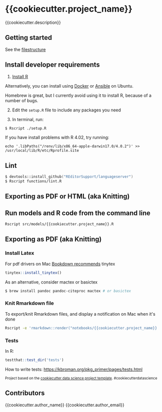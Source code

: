 # {{cookiecutter.project_name}}
 
{{cookiecutter.description}}

## Getting started

See the [filestructure]

## Install developer requirements

1. [Install R](https://cran.r-project.org/mirrors.html)

Alternatively, you can install using [Docker](https://hub.docker.com/_/r-base) or [Ansible](https://github.com/Oefenweb/ansible-r) on Ubuntu.

Homebrew is great, but I currently avoid using it to install R, because of a number of bugs.

2. Edit the `setup.R` file to include any packages you need

3. In terminal, run:

```zsh
$ Rscript ./setup.R
```

If you have install problems with R 4.02, try running:

```{r}
echo '.libPaths("/renv/lib/x86_64-apple-darwin17.0/4.0.2")' >> /usr/local/lib/R/etc/Rprofile.site
```
## Lint

```zsh
$ devtools::install_github("REditorSupport/languageserver")
$ Rscript functions/lint.R
```

## Exporting as PDF or HTML (aka Knitting)

## Run models and R code from the command line

```zsh
Rscript src/models/{{cookiecutter.project_name}}.R
```

## Exporting as PDF (aka Knitting)

### Install Latex

For pdf drivers on Mac [Bookdown recommends] tinytex

```r
tinytex::install_tinytex()
```

As an alternative, consider mactex or basictex

```zsh
$ brew install pandoc pandoc-citeproc mactex # or basictex
```

### Knit Rmarkdown file

To export/knit Rmarkdown files, and display a notification on Mac when it's done

```zsh
Rscript -e 'rmarkdown::render("notebooks/{{cookiecutter.project_name}}.Rmd")'; osascript -e 'display notification "rmarkdown is knitted" with title "Done"'
```

[filestructure]: {{cookiecutter.project_name}}/FILESTRUCTURE.md
[Bookdown recommends]: https://bookdown.org/yihui/rmarkdown-cookbook/install-latex.html

### Tests

In R:

```r
testthat::test_dir('tests')
```

How to write tests: https://kbroman.org/pkg_primer/pages/tests.html

<p><small>Project based on the <a target="_blank" href="https://drivendata.github.io/cookiecutter-data-science/">cookiecutter data science project template</a>. #cookiecutterdatascience</small></p>

## Contributors

{{cookiecutter.author_name}} {{cookiecutter.author_email}}
